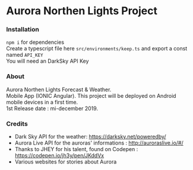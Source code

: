 # Aurora Northen Lights Project

### Installation
`npm i` for dependencies
<br> Create a typescript file here `src/environments/keep.ts` and export a const named `API_KEY`
<br>You will need an DarkSky API Key


### About 
Aurora Northen Lights Forecast & Weather. 
<br>
Mobile App (IONIC Angular).
This project will be deployed on Android mobile devices in a first time. 
<br>
1st Release date : mi-december 2019.


### Credits 
- Dark Sky API for the weather: https://darksky.net/poweredby/
- Aurora Live API for the auroras' informations : http://auroraslive.io/#/
- Thanks to JHEY for his talent, found on Codepen : https://codepen.io/jh3y/pen/JKddVx
- Various websites for stories about Aurora
